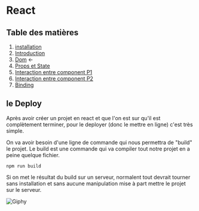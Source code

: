 # React

## Table des matières

1. [installation](./Installation.md) 
2. [Introduction](./introduction.md) 
3. [Dom](./Dom.md) ←
4. [Props et State](./PropsEtState.md)
5. [Interaction entre component P1](./InteractionEntreComponentPartie1.md) 
6. [Interaction entre component P2](./InteractionEntreComponentPartie2.md) 
7. [Binding](./Binding.md)


## le Deploy

Après avoir créer un projet en react et que l'on est sur qu'il est complètement terminer, pour le deployer (donc le mettre en ligne) c'est très simple.

On va avoir besoin d'une ligne de commande qui nous permettra de "build" le projet. Le build est une commande qui va compiler tout notre projet en a peine quelque fichier.

```
npm run build
```

Si on met le résultat du build sur un serveur, normalent tout devrait tourner sans installation et sans aucune manipulation mise à part mettre le projet sur le serveur.


![Giphy](https://ressources.blogdumoderateur.com/2013/02/gif-anime.gif)



